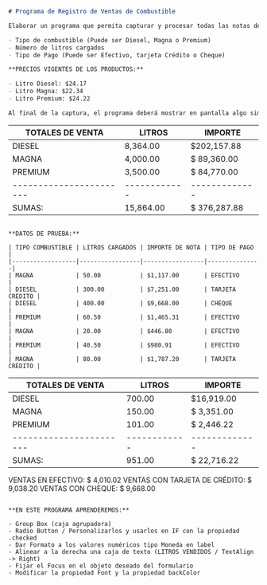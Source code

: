 ```markdown
# Programa de Registro de Ventas de Combustible

Elaborar un programa que permita capturar y procesar todas las notas de venta de combustible de un día, que se efectuaron en una Estación de Servicio (Gasolinera). Para lo cual cada nota de venta contiene los siguientes datos:

- Tipo de combustible (Puede ser Diesel, Magna o Premium)
- Número de litros cargados
- Tipo de Pago (Puede ser Efectivo, tarjeta Crédito o Cheque)

**PRECIOS VIGENTES DE LOS PRODUCTOS:**

- Litro Diesel: $24.17
- Litro Magna: $22.34
- Litro Premium: $24.22

Al final de la captura, el programa deberá mostrar en pantalla algo similar a esto:

```
TOTALES DE VENTA       | LITROS     | IMPORTE
-----------------------|------------|-------------
DIESEL                 | 8,364.00   | $202,157.88
MAGNA                  | 4,000.00   | $ 89,360.00
PREMIUM                | 3,500.00   | $ 84,770.00
-----------------------|------------|-------------
SUMAS:                 | 15,864.00  | $ 376,287.88
```

**DATOS DE PRUEBA:**

| TIPO COMBUSTIBLE | LITROS CARGADOS | IMPORTE DE NOTA | TIPO DE PAGO |
|------------------|-----------------|-----------------|---------------|
| MAGNA            | 50.00           | $1,117.00       | EFECTIVO      |
| DIESEL           | 300.00          | $7,251.00       | TARJETA CRÉDITO |
| DIESEL           | 400.00          | $9,668.00       | CHEQUE        |
| PREMIUM          | 60.50           | $1,465.31       | EFECTIVO      |
| MAGNA            | 20.00           | $446.80         | EFECTIVO      |
| PREMIUM          | 40.50           | $980.91         | EFECTIVO      |
| MAGNA            | 80.00           | $1,787.20       | TARJETA CRÉDITO |

```
TOTALES DE VENTA       | LITROS     | IMPORTE
-----------------------|------------|-------------
DIESEL                 | 700.00     | $16,919.00
MAGNA                  | 150.00     | $ 3,351.00
PREMIUM                | 101.00     | $ 2,446.22
-----------------------|------------|-------------
SUMAS:                 | 951.00     | $ 22,716.22

VENTAS EN EFECTIVO: $ 4,010.02
VENTAS CON TARJETA DE CRÉDITO: $ 9,038.20
VENTAS CON CHEQUE: $ 9,668.00
```

**EN ESTE PROGRAMA APRENDEREMOS:**

- Group Box (caja agrupadora)
- Radio Button / Personalizarlos y usarlos en IF con la propiedad .checked
- Dar Formato a los valores numéricos tipo Moneda en label
- Alinear a la derecha una caja de texto (LITROS VENDIDOS / TextAlign -> Right)
- Fijar el Focus en el objeto deseado del formulario
- Modificar la propiedad Font y la propiedad backColor
```
